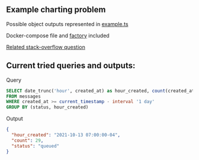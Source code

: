 ## Example charting problem
Possible object outputs represented in [example.ts](./example/outputs.ts)

Docker-compose file and [factory](./database/factories/index.ts) included

[Related stack-overflow question](https://stackoverflow.com/questions/69541038/fill-missing-date-gaps-in-sql-query-on-postgresql)

## Current tried queries and outputs:

Query
```sql
SELECT date_trunc('hour', created_at) as hour_created, count(created_at), status 
FROM messages 
WHERE created_at >= current_timestamp - interval '1 day'
GROUP BY (status, hour_created)
```

Output
```json
{
  "hour_created": "2021-10-13 07:00:00-04",
  "count": 29,
  "status": "queued"
}
```
